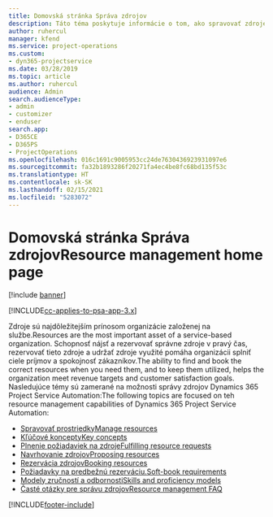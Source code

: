 ```yaml
---
title: Domovská stránka Správa zdrojov
description: Táto téma poskytuje informácie o tom, ako spravovať zdroje.
author: ruhercul
manager: kfend
ms.service: project-operations
ms.custom:
- dyn365-projectservice
ms.date: 03/28/2019
ms.topic: article
ms.author: ruhercul
audience: Admin
search.audienceType:
- admin
- customizer
- enduser
search.app:
- D365CE
- D365PS
- ProjectOperations
ms.openlocfilehash: 016c1691c9005953cc24de7630436923931097e6
ms.sourcegitcommit: fa32b1893286f20271fa4ec4be8fc68bd135f53c
ms.translationtype: HT
ms.contentlocale: sk-SK
ms.lasthandoff: 02/15/2021
ms.locfileid: "5283072"
---
```

# <a name="resource-management-home-page"></a><span data-ttu-id="c7946-103">Domovská stránka Správa zdrojov</span><span class="sxs-lookup"><span data-stu-id="c7946-103">Resource management home page</span></span>

[!include [banner](../includes/psa-now-project-operations.md)]

[!INCLUDE[cc-applies-to-psa-app-3.x](../includes/cc-applies-to-psa-app-3x.md)]

<span data-ttu-id="c7946-104">Zdroje sú najdôležitejším prínosom organizácie založenej na službe.</span><span class="sxs-lookup"><span data-stu-id="c7946-104">Resources are the most important asset of a service-based organization.</span></span> <span data-ttu-id="c7946-105">Schopnosť nájsť a rezervovať správne zdroje v pravý čas, rezervovať tieto zdroje a udržať zdroje využité pomáha organizácii splniť ciele príjmov a spokojnosť zákazníkov.</span><span class="sxs-lookup"><span data-stu-id="c7946-105">The ability to find and book the correct resources when you need them, and to keep them utilized, helps the organization meet revenue targets and customer satisfaction goals.</span></span> <span data-ttu-id="c7946-106">Nasledujúce témy sú zamerané na možnosti správy zdrojov Dynamics 365 Project Service Automation:</span><span class="sxs-lookup"><span data-stu-id="c7946-106">The following topics are focused on teh resource management capabilities of Dynamics 365 Project Service Automation:</span></span>

- [<span data-ttu-id="c7946-107">Spravovať prostriedky</span><span class="sxs-lookup"><span data-stu-id="c7946-107">Manage resources</span></span>](manage-resources.md)
- [<span data-ttu-id="c7946-108">Kľúčové koncepty</span><span class="sxs-lookup"><span data-stu-id="c7946-108">Key concepts</span></span>](reports-key-concepts.md)
- [<span data-ttu-id="c7946-109">Plnenie požiadaviek na zdroje</span><span class="sxs-lookup"><span data-stu-id="c7946-109">Fulfilling resource requests</span></span>](resource-management-fulfill-requests.md)
- [<span data-ttu-id="c7946-110">Navrhovanie zdrojov</span><span class="sxs-lookup"><span data-stu-id="c7946-110">Proposing resources</span></span>](resource-management-propose-resources.md)
- [<span data-ttu-id="c7946-111">Rezervácia zdrojov</span><span class="sxs-lookup"><span data-stu-id="c7946-111">Booking resources</span></span>](resource-management-book-resources-scheduleboard.md)
- [<span data-ttu-id="c7946-112">Požiadavky na predbežnú rezerváciu.</span><span class="sxs-lookup"><span data-stu-id="c7946-112">Soft-book requirements</span></span>](resource-management-softbook-requirements.md)
- [<span data-ttu-id="c7946-113">Modely zručností a odbornosti</span><span class="sxs-lookup"><span data-stu-id="c7946-113">Skills and proficiency models</span></span>](resource-management-skills-proficiency.md)
- [<span data-ttu-id="c7946-114">Časté otázky pre správu zdrojov</span><span class="sxs-lookup"><span data-stu-id="c7946-114">Resource management FAQ</span></span>](resource-management-faq.md)


[!INCLUDE[footer-include](../includes/footer-banner.md)]